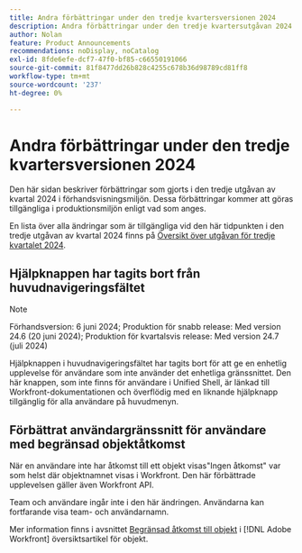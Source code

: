 ```yaml
---
title: Andra förbättringar under den tredje kvartersversionen 2024
description: Andra förbättringar under den tredje kvartersutgåvan 2024
author: Nolan
feature: Product Announcements
recommendations: noDisplay, noCatalog
exl-id: 8fde6efe-dcf7-47f0-bf85-c66550191066
source-git-commit: 81f8477dd26b828c4255c678b36d98789cd81ff8
workflow-type: tm+mt
source-wordcount: '237'
ht-degree: 0%

---
```


# Andra förbättringar under den tredje kvartersversionen 2024

Den här sidan beskriver förbättringar som gjorts i den tredje utgåvan av kvartal 2024 i förhandsvisningsmiljön. Dessa förbättringar kommer att göras tillgängliga i produktionsmiljön enligt vad som anges.

En lista över alla ändringar som är tillgängliga vid den här tidpunkten i den tredje utgåvan av kvartal 2024 finns på [Översikt över utgåvan för tredje kvartalet 2024](/help/quicksilver/product-announcements/product-releases/24-q3-release-activity/24-q3-release-overview.md).

## Hjälpknappen har tagits bort från huvudnavigeringsfältet

>[!NOTE]
>
>Förhandsversion: 6 juni 2024; Produktion för snabb release: Med version 24.6 (20 juni 2024); Produktion för kvartalsvis release: Med version 24.7 (juli 2024)

Hjälpknappen i huvudnavigeringsfältet har tagits bort för att ge en enhetlig upplevelse för användare som inte använder det enhetliga gränssnittet. Den här knappen, som inte finns för användare i Unified Shell, är länkad till Workfront-dokumentationen och överflödig med en liknande hjälpknapp tillgänglig för alla användare på huvudmenyn.

## Förbättrat användargränssnitt för användare med begränsad objektåtkomst

När en användare inte har åtkomst till ett objekt visas&quot;Ingen åtkomst&quot; var som helst där objektnamnet visas i Workfront. Den här förbättrade upplevelsen gäller även Workfront API.

Team och användare ingår inte i den här ändringen. Användarna kan fortfarande visa team- och användarnamn.

Mer information finns i avsnittet [Begränsad åtkomst till objekt](/help/quicksilver/workfront-basics/navigate-workfront/workfront-navigation/understand-objects.md#restricted-access-to-objects) i [!DNL Adobe Workfront] översiktsartikel för objekt.
